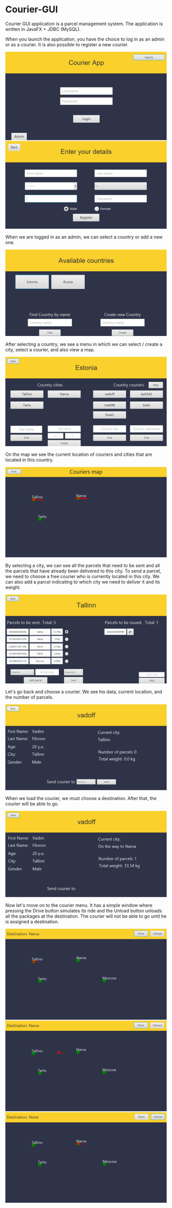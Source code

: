 # Courier-GUI
Courier GUI application is a parcel management system. The application is written in JavaFX + JDBC (MySQL).


When you launch the application, you have the choice to log in as an admin or as a courier.
It is also possible to register a new courier.

![alt text](scrennshots/mainMenu.png)
![alt text](scrennshots/register.png)


When we are logged in as an admin, we can select a country or add a new one.

![alt text](scrennshots/loginAdmin.png)


After selecting a country, we see a menu in which we can select / create a city, select a courier, and also view a map.

![alt text](scrennshots/countryInfo.png)


On the map we see the current location of couriers and cities that are located in this country.

![alt text](scrennshots/adminMap.png)


By selecting a city, we can see all the parcels that need to be sent and all the parcels that have already been delivered to this city.
To send a parcel, we need to choose a free courier who is currently located in this city.
We can also add a parcel indicating to which city we need to deliver it and its weight.

![alt text](scrennshots/cityInfo.png)


Let's go back and choose a courier. We see his data, current location, and the number of parcels.

![alt text](scrennshots/adminCourierInfo.png)


When we load the courier, we must choose a destination. After that, the courier will be able to go.

![alt text](scrennshots/adminCourierInfo2.png)


Now let's move on to the courier menu. 
It has a simple window where pressing the Drive button simulates its ride and the Unload button unloads all the packages at the destination.
The courier will not be able to go until he is assigned a destination.

![alt text](scrennshots/courierMap1.png)
![alt text](scrennshots/courierMap2.png)
![alt text](scrennshots/courierMapUnload.png)
